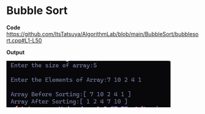 Bubble Sort
============

**Code**
https://github.com/ItsTatsuya/AlgorithmLab/blob/main/BubbleSort/bubblesort.cpp#L1-L50

**Output**


![image](output.png)